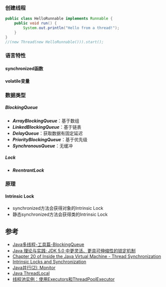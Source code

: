 ### 创建线程
```java
public class HelloRunnable implements Runnable {
    public void run() {
        System.out.println("Hello from a thread!");
    }
}
//(new Thread(new HelloRunnable())).start();
```

### 语言特性
#### synchronized函数
#### volatile变量
### 数据类型
##### BlockingQueue
* ***ArrayBlockingQueue***：基于数组
* ***LinkedBlockingQueue***：基于链表
* ***DelayQueue***：获取数据有固定延迟
* ***PriorityBlockingQueue***：基于优先级
* ***SynchronousQueue***：无缓冲

##### Lock
* ***ReentrantLock***

### 原理
#### Intrinsic Lock
* synchronized方法会获得对象的Intrinsic Lock
* 静态synchronized方法会获得类的Intrinsic Lock

## 参考
* [Java多线程-工具篇-BlockingQueue](http://www.cnblogs.com/jackyuj/archive/2010/11/24/1886553.html)
* [Java 理论与实践: JDK 5.0 中更灵活、更具可伸缩性的锁定机制](http://www.ibm.com/developerworks/cn/java/j-jtp10264/index.html)
* [Chapter 20 of Inside the Java Virtual Machine - Thread Synchronization](https://www.artima.com/insidejvm/ed2/threadsynch2.html)
* [Intrinsic Locks and Synchronization](https://docs.oracle.com/javase/tutorial/essential/concurrency/locksync.html)
* [Java并行(2): Monitor](http://www.cnblogs.com/tomsheep/archive/2010/06/09/1754419.html)
* [Java ThreadLocal](http://tutorials.jenkov.com/java-concurrency/threadlocal.html)
* [线程池实例：使用Executors和ThreadPoolExecutor](http://www.importnew.com/8542.html)